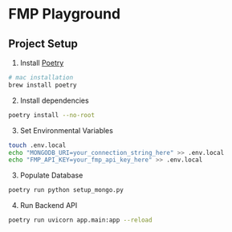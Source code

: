 # FMP Playground

## Project Setup

1. Install [Poetry](https://python-poetry.org/docs/)

```bash
# mac installation
brew install poetry
```

2. Install dependencies

```bash
poetry install --no-root
```

3. Set Environmental Variables

```bash
touch .env.local
echo "MONGODB_URI=your_connection_string_here" >> .env.local
echo "FMP_API_KEY=your_fmp_api_key_here" >> .env.local
```

3. Populate Database

```bash
poetry run python setup_mongo.py
```

4. Run Backend API

```bash
poetry run uvicorn app.main:app --reload
```
